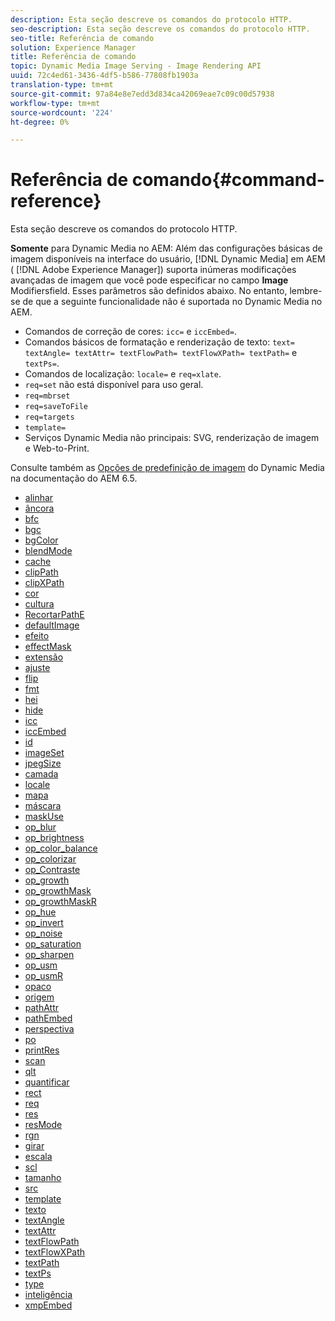 ```yaml
---
description: Esta seção descreve os comandos do protocolo HTTP.
seo-description: Esta seção descreve os comandos do protocolo HTTP.
seo-title: Referência de comando
solution: Experience Manager
title: Referência de comando
topic: Dynamic Media Image Serving - Image Rendering API
uuid: 72c4ed61-3436-4df5-b586-77808fb1903a
translation-type: tm+mt
source-git-commit: 97a84e8e7edd3d834ca42069eae7c09c00d57938
workflow-type: tm+mt
source-wordcount: '224'
ht-degree: 0%

---
```



# Referência de comando{#command-reference}

Esta seção descreve os comandos do protocolo HTTP.

**Somente** para Dynamic Media no AEM: Além das configurações básicas de imagem disponíveis na interface do usuário,  [!DNL Dynamic Media] em AEM (  [!DNL Adobe Experience Manager]) suporta inúmeras modificações avançadas de imagem que você pode especificar no campo  **Image** Modifiersfield. Esses parâmetros são definidos abaixo. No entanto, lembre-se de que a seguinte funcionalidade não é suportada no Dynamic Media no AEM.

* Comandos de correção de cores: `icc=` e `iccEmbed=`.
* Comandos básicos de formatação e renderização de texto: `text= textAngle= textAttr= textFlowPath= textFlowXPath= textPath=` e `textPs=`.
* Comandos de localização: `locale=` e `req=xlate`.
* `req=set` não está disponível para uso geral.
* `req=mbrset`
* `req=saveToFile`
* `req=targets`
* `template=`
* Serviços Dynamic Media não principais: SVG, renderização de imagem e Web-to-Print.

<!-- Adobe IS command examples website  http://sj1010010254235.corp.adobe.com/iscommands/ -->

Consulte também as [Opções de predefinição de imagem](https://docs.adobe.com/content/help/en/experience-manager-65/assets/dynamic/managing-image-presets.html#image-preset-options) do Dynamic Media na documentação do AEM 6.5.

* [alinhar](r-align.md)
* [âncora](r-anchor.md)
* [bfc](r-bfc.md)
* [bgc](r-bgc.md)
* [bgColor](r-bgcolor.md)
* [blendMode](r-blendmode.md)
* [cache](r-is-http-cache.md)
* [clipPath](r-clippath.md)
* [clipXPath](r-clipxpath.md)
* [cor](r-color-commandref.md)
* [cultura](r-crop.md)
* [RecortarPathE](r-croppath.md)
* [defaultImage](r-is-http-defaultimage.md)
* [efeito](r-effect.md)
* [effectMask](r-effectmask.md)
* [extensão](r-extend.md)
* [ajuste](r-fit.md)
* [flip](r-flip.md)
* [fmt](r-is-http-fmt.md)
* [hei](r-is-http-hei.md)
* [hide](r-hide.md)
* [icc](r-icc.md)
* [iccEmbed](r-iccembed.md)
* [id](r-id.md)
* [imageSet](r-imageset.md)
* [jpegSize](r-jpegsize.md)
* [camada](r-layer.md)
* [locale](r-locale.md)
* [mapa](r-map.md)
* [máscara](r-mask.md)
* [maskUse](r-maskuse.md)
* [op_blur](r-op-blur.md)
* [op_brightness](r-op-brightness.md)
* [op_color_balance](r-op-colorbalance.md)
* [op_colorizar](r-op-colorize.md)
* [op_Contraste](r-op-contrast.md)
* [op_growth](r-op-grow.md)
* [op_growthMask](r-op-growmask.md)
* [op_growthMaskR](r-op-growmaskr.md)
* [op_hue](r-op-hue.md)
* [op_invert](r-op-invert.md)
* [op_noise](r-op-noise.md)
* [op_saturation](r-op-saturation.md)
* [op_sharpen](r-op-sharpen.md)
* [op_usm](r-op-usm.md)
* [op_usmR](r-op-usmr.md)
* [opaco](r-opac.md)
* [origem](r-origin.md)
* [pathAttr](r-pathattr.md)
* [pathEmbed](r-pathembed.md)
* [perspectiva](r-perspective.md)
* [po](r-pos.md)
* [printRes](r-printres.md)
* [scan](r-pscan.md)
* [qlt](r-is-http-qlt.md)
* [quantificar](r-is-http-quantize.md)
* [rect](r-rect.md)
* [req](r-req/r-req.md)
* [res](r-res.md)
* [resMode](r-is-http-resmode.md)
* [rgn](r-rgn.md)
* [girar](r-rotate.md)
* [escala](r-is-http-scale.md)
* [scl](r-scl.md)
* [tamanho](r-size-reference.md)
* [src](r-src.md)
* [template](r-template.md)
* [texto](r-text.md)
* [textAngle](r-textangle.md)
* [textAttr](r-textattr.md)
* [textFlowPath](r-textflowpath.md)
* [textFlowXPath](r-textflowxpath.md)
* [textPath](r-textpath.md)
* [textPs](r-textps.md)
* [type](r-type.md)
* [inteligência](r-is-http-wid.md)
* [xmpEmbed](r-xmpembed.md)
